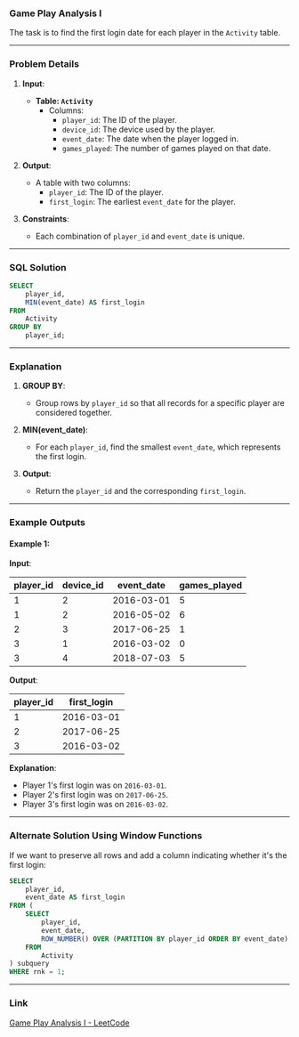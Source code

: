 ### Game Play Analysis I

The task is to find the first login date for each player in the `Activity` table.

---

### Problem Details

1. **Input**:
   - **Table: `Activity`**
     - Columns:
       - `player_id`: The ID of the player.
       - `device_id`: The device used by the player.
       - `event_date`: The date when the player logged in.
       - `games_played`: The number of games played on that date.

2. **Output**:
   - A table with two columns:
     - `player_id`: The ID of the player.
     - `first_login`: The earliest `event_date` for the player.

3. **Constraints**:
   - Each combination of `player_id` and `event_date` is unique.

---

### SQL Solution

```sql
SELECT 
    player_id,
    MIN(event_date) AS first_login
FROM 
    Activity
GROUP BY 
    player_id;
```

---

### Explanation

1. **GROUP BY**:
   - Group rows by `player_id` so that all records for a specific player are considered together.

2. **MIN(event_date)**:
   - For each `player_id`, find the smallest `event_date`, which represents the first login.

3. **Output**:
   - Return the `player_id` and the corresponding `first_login`.

---

### Example Outputs

#### Example 1:

**Input**:

| player_id | device_id | event_date | games_played |
|-----------|-----------|------------|--------------|
| 1         | 2         | 2016-03-01 | 5            |
| 1         | 2         | 2016-05-02 | 6            |
| 2         | 3         | 2017-06-25 | 1            |
| 3         | 1         | 2016-03-02 | 0            |
| 3         | 4         | 2018-07-03 | 5            |

**Output**:

| player_id | first_login |
|-----------|-------------|
| 1         | 2016-03-01  |
| 2         | 2017-06-25  |
| 3         | 2016-03-02  |

**Explanation**:
- Player 1's first login was on `2016-03-01`.
- Player 2's first login was on `2017-06-25`.
- Player 3's first login was on `2016-03-02`.

---

### Alternate Solution Using Window Functions

If we want to preserve all rows and add a column indicating whether it's the first login:

```sql
SELECT 
    player_id,
    event_date AS first_login
FROM (
    SELECT 
        player_id,
        event_date,
        ROW_NUMBER() OVER (PARTITION BY player_id ORDER BY event_date) AS rnk
    FROM 
        Activity
) subquery
WHERE rnk = 1;
```

---

### Link

[Game Play Analysis I - LeetCode](https://leetcode.com/problems/game-play-analysis-i/)
